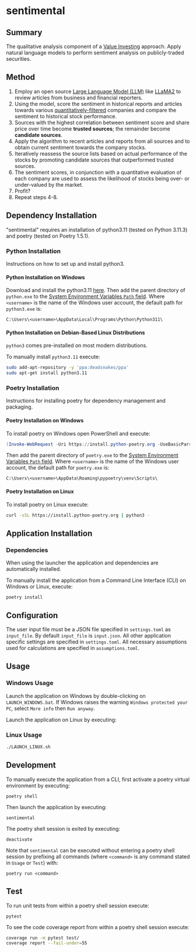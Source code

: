 # sentimental

## Summary

The qualitative analysis component of a [Value Investing](https://www.investopedia.com/terms/v/valueinvesting.asp) approach. Apply natural language models to perform sentiment analysis on publicly-traded securities.

## Method

1. Employ an open source [Large Language Model (LLM)](https://www.nvidia.com/en-us/glossary/data-science/large-language-models/) like [LLaMA2](https://github.com/facebookresearch/llama) to review articles from business and financial reporters.
2. Using the model, score the sentiment in historical reports and articles towards various [quantitatively-filtered](https://github.com/computerise/stonks/) companies and compare the sentiment to historical stock performance.
3. Sources with the highest correlation between sentiment score and share price over time become **trusted sources**; the remainder become **candidate sources**.
4. Apply the algorithm to recent articles and reports from all sources and to obtain current sentiment towards the company stocks.
5. Iteratively reassess the source lists based on actual performance of the stocks by promoting candidate sources that outperformed trusted sources.
6. The sentiment scores, in conjunction with a quantitative evaluation of each company are used to assess the likelihood of stocks being over- or under-valued by the market.
7. Profit?
8. Repeat steps 4-8.

## Dependency Installation

"sentimental" requires an installation of python3.11 (tested on Python 3.11.3) and poetry (tested on Poetry 1.5.1).

### Python Installation

Instructions on how to set up and install python3.

#### Python Installation on Windows

Download and install the python3.11 [here](https://www.python.org/downloads/). Then add the parent directory of `python.exe` to the [System Environment Variables `Path` field](<https://learn.microsoft.com/en-us/previous-versions/office/developer/sharepoint-2010/ee537574(v=office.14)>). Where `<username>` is the name of the Windows user account, the default path for `python3.exe` is:

```text
C:\Users\<username>\AppData\Local\Programs\Python\Python311\
```

#### Python Installation on Debian-Based Linux Distributions

`python3` comes pre-installed on most modern distributions.

To manually install `python3.11` execute:

```bash
sudo add-apt-repository -y 'ppa:deadsnakes/ppa'
sudo apt-get install python3.11
```

### Poetry Installation

Instructions for installing poetry for dependency management and packaging.

#### Poetry Installation on Windows

To install poetry on Windows open PowerShell and execute:

```PowerShell
(Invoke-WebRequest -Uri https://install.python-poetry.org -UseBasicParsing).Content | python -
```

Then add the parent directory of `poetry.exe` to the [System Environment Variables `Path` field](<https://learn.microsoft.com/en-us/previous-versions/office/developer/sharepoint-2010/ee537574(v=office.14)>). Where `<username>` is the name of the Windows user account, the default path for `poetry.exe` is:

```text
C:\Users\<username>\AppData\Roaming\pypoetry\venv\Scripts\
```

#### Poetry Installation on Linux

To install poetry on Linux execute:

```bash
curl -sSL https://install.python-poetry.org | python3 -
```

## Application Installation

### Dependencies

When using the launcher the application and dependencies are automatically installed.

To manually install the application from a Command Line Interface (CLI) on Windows or Linux, execute:

```shell
poetry install
```

## Configuration

The user input file must be a JSON file specified in `settings.toml` as `input_file`. By default `input_file` is `input.json`. All other application specific settings are specified in `settings.toml`. All necessary assumptions used for calculations are specified in `assumptions.toml`.

## Usage

### Windows Usage

Launch the application on Windows by double-clicking on `LAUNCH_WINDOWS.bat`. If Windows raises the warning `Windows protected your PC`, select `More info` then `Run anyway`.

Launch the application on Linux by executing:

### Linux Usage

```bash
./LAUNCH_LINUX.sh
```

## Development

To manually execute the application from a CLI, first activate a poetry virtual environment by executing:

```shell
poetry shell
```

Then launch the application by executing:

```shell
sentimental
```

The poetry shell session is exited by executing:

```shell
deactivate
```

Note that `sentimental` can be executed without entering a poetry shell session by prefixing all commands (where `<command>` is any command stated in `Usage` or `Test`) with:

```shell
poetry run <command>
```

## Test

To run unit tests from within a poetry shell session execute:

```shell
pytest
```

To see the code coverage report from within a poetry shell session execute:

```bash
coverage run -m pytest test/
coverage report --fail-under=55
```
